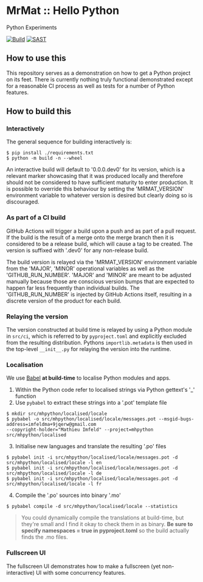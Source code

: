 # MrMat :: Hello Python

Python Experiments

[![Build](https://github.com/MrMatAP/mrmat-hello-python/actions/workflows/build.yml/badge.svg)](https://github.com/MrMatAP/mrmat-hello-python/actions/workflows/build.yml)
[![SAST](https://github.com/MrMatAP/mrmat-hello-python/actions/workflows/codeql.yml/badge.svg)](https://github.com/MrMatAP/mrmat-hello-python/actions/workflows/codeql.yml)

## How to use this

This repository serves as a demonstration on how to get a Python project on its feet. There is currently nothing truly
functional demonstrated except for a reasonable CI process as well as tests for a number of Python features.

## How to build this

### Interactively

The general sequence for building interactively is:

```$shell
$ pip install ./requirements.txt
$ python -m build -n --wheel
```

An interactive build will default to '0.0.0.dev0' for its version, which is a relevant marker showcasing that it was 
produced locally and therefore should not be considered to have sufficient maturity to enter production. It is possible 
to override this behaviour by setting the 'MRMAT_VERSION' environment variable to whatever version is desired but 
clearly doing so is discouraged.

### As part of a CI build
GitHub Actions will trigger a build upon a push and as part of a pull request. If the build is the result of a merge 
onto the merge branch then it is considered to be a release build, which will cause a tag to be created. The version is 
suffixed with '.dev0' for any non-release build.

The build version is relayed via the 'MRMAT_VERSION' environment variable from the 'MAJOR', 'MINOR' operational 
variables as well as the 'GITHUB_RUN_NUMBER'. 'MAJOR' and 'MINOR' are meant to be adjusted manually because those are 
conscious version bumps that are expected to happen far less frequently than individual builds. The 'GITHUB_RUN_NUMBER' 
is injected by GitHub Actions itself, resulting in a discrete version of the product for each build.

### Relaying the version

The version constructed at build time is relayed by using a Python module in `src/ci`, which is referred to by 
`pyproject.toml` and explicitly excluded from the resulting distribution. Pythons `importlib.metadata` is then used
in the top-level `__init__.py` for relaying the version into the runtime.

### Localisation

We use [Babel](https://babel.pocoo.org/en/latest/index.html) **at build-time** to localise Python modules and apps.

1. Within the Python code refer to localised strings via Python gettext's '_' function
2. Use `pybabel` to extract these strings into a '.pot' template file

```shell
$ mkdir src/mhpython/localised/locale
$ pybabel -o src/mhpython/localised/locale/messages.pot --msgid-bugs-address=imfeldma+9jqerw@gmail.com 
--copyright-holder="Mathieu Imfeld" --project=mhpython src/mhpython/localised
```

3. Initialise new languages and translate the resulting '.po' files

```shell
$ pybabel init -i src/mhpython/localised/locale/messages.pot -d src/mhpython/localised/locale -l en
$ pybabel init -i src/mhpython/localised/locale/messages.pot -d src/mhpython/localised/locale -l de
$ pybabel init -i src/mhpython/localised/locale/messages.pot -d src/mhpython/localised/locale -l fr
```

4. Compile the '.po' sources into binary '.mo'

```shell
$ pybabel compile -d src/mhpython/localised/locale --statistics
```

>You could dynamically compile the translations at build-time, but they're small and I find it okay to check them in as 
> binary. **Be sure to specify namespaces = true in pyproject.toml** so the build actually finds the .mo files.

### Fullscreen UI

The fullscreen UI demonstrates how to make a fullscreen (yet non-interactive) UI with some concurrency features.

